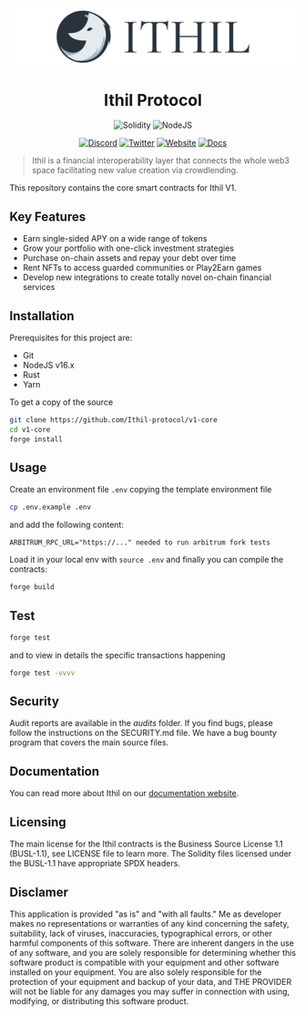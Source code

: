 ![ithil](header.png)

<h1 align="center">Ithil Protocol</h1>

<div align="center">

![Solidity](https://img.shields.io/badge/Solidity-0.8.17-e6e6e6?style=for-the-badge&logo=solidity&logoColor=black)
![NodeJS](https://img.shields.io/badge/Node.js-16.x-339933?style=for-the-badge&logo=nodedotjs&logoColor=white)

[![Discord](https://img.shields.io/badge/Discord-7289DA?style=for-the-badge&logo=discord&logoColor=white)](https://discord.gg/tEaGBcGdQC)
[![Twitter](https://img.shields.io/badge/Twitter-1DA1F2?style=for-the-badge&logo=twitter&logoColor=white)](https://twitter.com/ithil_protocol)
[![Website](https://img.shields.io/badge/Website-E34F26?style=for-the-badge&logo=Google-chrome&logoColor=white)](https://ithil.fi/)
[![Docs](https://img.shields.io/badge/Docs-7B36ED?style=for-the-badge&logo=gitbook&logoColor=white)](https://docs.ithil.fi/)

</div>

> Ithil is a financial interoperability layer that connects the whole web3 space facilitating new value creation via
> crowdlending.

This repository contains the core smart contracts for Ithil V1.

## Key Features

- Earn single-sided APY on a wide range of tokens
- Grow your portfolio with one-click investment strategies
- Purchase on-chain assets and repay your debt over time
- Rent NFTs to access guarded communities or Play2Earn games
- Develop new integrations to create totally novel on-chain financial services

## Installation

Prerequisites for this project are:

- Git
- NodeJS v16.x
- Rust
- Yarn

To get a copy of the source

```bash
git clone https://github.com/Ithil-protocol/v1-core
cd v1-core
forge install
```

## Usage

Create an environment file `.env` copying the template environment file

```bash
cp .env.example .env
```

and add the following content:

```text
ARBITRUM_RPC_URL="https://..." needed to run arbitrum fork tests
```

Load it in your local env with `source .env` and finally you can compile the contracts:

```bash
forge build
```

## Test

```bash
forge test
```

and to view in details the specific transactions happening

```bash
forge test -vvvv
```

## Security

Audit reports are available in the _audits_ folder. If you find bugs, please follow the instructions on the SECURITY.md
file. We have a bug bounty program that covers the main source files.

## Documentation

You can read more about Ithil on our [documentation website](https://docs.ithil.fi/).

## Licensing

The main license for the Ithil contracts is the Business Source License 1.1 (BUSL-1.1), see LICENSE file to learn more.
The Solidity files licensed under the BUSL-1.1 have appropriate SPDX headers.

## Disclamer

This application is provided "as is" and "with all faults." Me as developer makes no representations or warranties of
any kind concerning the safety, suitability, lack of viruses, inaccuracies, typographical errors, or other harmful
components of this software. There are inherent dangers in the use of any software, and you are solely responsible for
determining whether this software product is compatible with your equipment and other software installed on your
equipment. You are also solely responsible for the protection of your equipment and backup of your data, and THE
PROVIDER will not be liable for any damages you may suffer in connection with using, modifying, or distributing this
software product.
